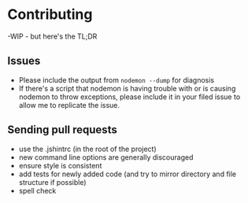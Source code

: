 # Contributing

-WIP - but here's the TL;DR

## Issues

- Please include the output from `nodemon --dump` for diagnosis
- If there's a script that nodemon is having trouble with or is causing nodemon to throw exceptions, please include it in your filed issue to allow me to replicate the issue.

## Sending pull requests

- use the .jshintrc (in the root of the project)
- new command line options are generally discouraged
- ensure style is consistent
- add tests for newly added code (and try to mirror directory and file structure if possible)
- spell check